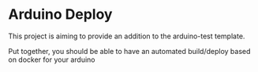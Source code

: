# Arduino Deploy

This project is aiming to provide an addition to the arduino-test template.

Put together, you should be able to have an automated build/deploy based on docker for your arduino

